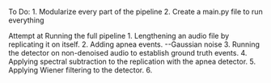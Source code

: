 To Do:
    1. Modularize every part of the pipeline
    2. Create a main.py file to run everything

Attempt at Running the full pipeline
    1. Lengthening an audio file by replicating it on itself.
    2. Adding apnea events. --Gaussian noise
    3. Running the detector on non-denoised audio to establish ground truth events.
    4. Applying spectral subtraction to the replication with the apnea detector.
    5. Applying Wiener filtering to the detector.
    6. 